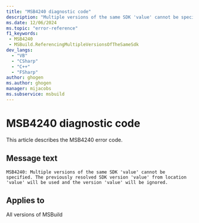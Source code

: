 ```yaml
---
title: "MSB4240 diagnostic code"
description: "Multiple versions of the same SDK 'value' cannot be specified. The previously resolved SDK version 'value' from location 'value' will be used and the version 'value' will be ignored."
ms.date: 12/06/2024
ms.topic: "error-reference"
f1_keywords:
 - MSB4240
 - MSBuild.ReferencingMultipleVersionsOfTheSameSdk
dev_langs:
  - "VB"
  - "CSharp"
  - "C++"
  - "FSharp"
author: ghogen
ms.author: ghogen
manager: mijacobs
ms.subservice: msbuild
---
```


# MSB4240 diagnostic code

<!-- :::ErrorDefinitionDescription::: -->
<!-- :::editable-content name="introDescription"::: -->
This article describes the MSB4240 error code.
<!-- :::editable-content-end::: -->

## Message text

```output
MSB4240: Multiple versions of the same SDK 'value' cannot be specified. The previously resolved SDK version 'value' from location 'value' will be used and the version 'value' will be ignored.
```

<!-- :::editable-content name="postOutputDescription"::: -->
<!--
{StrBegin="MSB4240: "}
      LOCALIZATION:  Do not localize the word SDK.
-->
<!-- :::editable-content-end::: -->
<!-- :::ErrorDefinitionDescription-end::: -->

## Applies to

All versions of MSBuild
